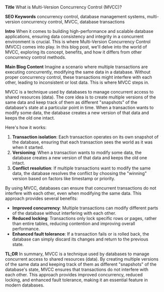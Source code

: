 **Title**
What is Multi-Version Concurrency Control (MVCC)?

**SEO Keywords**
concurrency control, database management systems, multi-version concurrency control, MVCC, database transactions

**Intro**
When it comes to building high-performance and scalable database applications, ensuring data consistency and integrity in a concurrent environment is crucial. This is where Multi-Version Concurrency Control (MVCC) comes into play. In this blog post, we'll delve into the world of MVCC, exploring its concept, benefits, and how it differs from other concurrency control methods.

**Main Blog Content**
Imagine a scenario where multiple transactions are executing concurrently, modifying the same data in a database. Without proper concurrency control, these transactions might interfere with each other, leading to inconsistent or lost data. This is where MVCC steps in.

MVCC is a technique used by databases to manage concurrent access to shared resources (data). The core idea is to create multiple versions of the same data and keep track of them as different "snapshots" of the database's state at a particular point in time. When a transaction wants to modify some data, the database creates a new version of that data and keeps the old one intact.

Here's how it works:

1.  **Transaction isolation**: Each transaction operates on its own snapshot of the database, ensuring that each transaction sees the world as it was when it started.
2.  **Versioning**: When a transaction wants to modify some data, the database creates a new version of that data and keeps the old one intact.
3.  **Conflict resolution**: If multiple transactions want to modify the same data, the database resolves the conflict by choosing the "winning" version based on factors like timestamp or priority.

By using MVCC, databases can ensure that concurrent transactions do not interfere with each other, even when modifying the same data. This approach provides several benefits:

*   **Improved concurrency**: Multiple transactions can modify different parts of the database without interfering with each other.
*   **Reduced locking**: Transactions only lock specific rows or pages, rather than entire tables, reducing contention and improving overall performance.
*   **Enhanced fault tolerance**: If a transaction fails or is rolled back, the database can simply discard its changes and return to the previous state.

**TL;DR**
In summary, MVCC is a technique used by databases to manage concurrent access to shared resources (data). By creating multiple versions of the same data and keeping track of them as different "snapshots" of the database's state, MVCC ensures that transactions do not interfere with each other. This approach provides improved concurrency, reduced locking, and enhanced fault tolerance, making it an essential feature in modern databases.